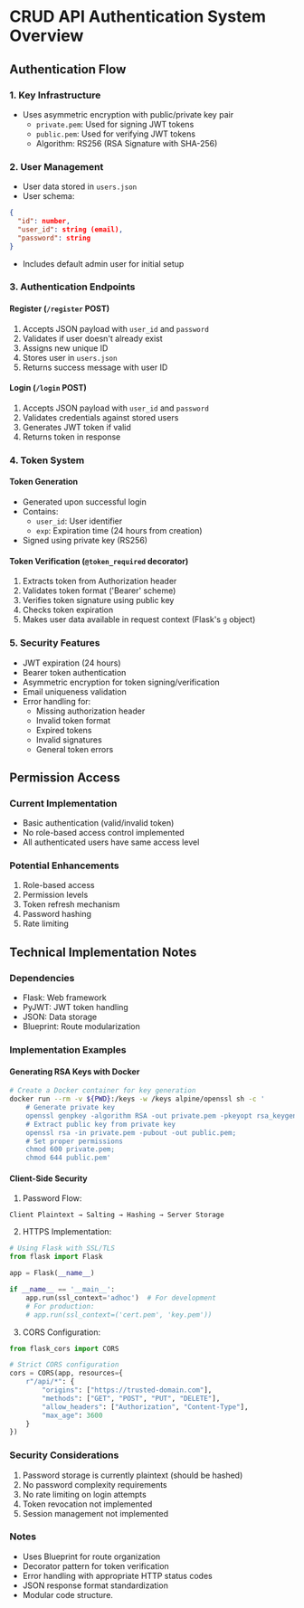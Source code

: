 # CRUD API Authentication System Overview

## Authentication Flow

### 1. Key Infrastructure

- Uses asymmetric encryption with public/private key pair
  - `private.pem`: Used for signing JWT tokens
  - `public.pem`: Used for verifying JWT tokens
  - Algorithm: RS256 (RSA Signature with SHA-256)

### 2. User Management

- User data stored in `users.json`
- User schema:

```json
{
  "id": number,
  "user_id": string (email),
  "password": string
}
```

- Includes default admin user for initial setup

### 3. Authentication Endpoints

#### Register (`/register` POST)

1. Accepts JSON payload with `user_id` and `password`
2. Validates if user doesn't already exist
3. Assigns new unique ID
4. Stores user in `users.json`
5. Returns success message with user ID

#### Login (`/login` POST)

1. Accepts JSON payload with `user_id` and `password`
2. Validates credentials against stored users
3. Generates JWT token if valid
4. Returns token in response

### 4. Token System

#### Token Generation

- Generated upon successful login
- Contains:
  - `user_id`: User identifier
  - `exp`: Expiration time (24 hours from creation)
- Signed using private key (RS256)

#### Token Verification (`@token_required` decorator)

1. Extracts token from Authorization header
2. Validates token format ('Bearer' scheme)
3. Verifies token signature using public key
4. Checks token expiration
5. Makes user data available in request context (Flask's `g` object)

### 5. Security Features

- JWT expiration (24 hours)
- Bearer token authentication
- Asymmetric encryption for token signing/verification
- Email uniqueness validation
- Error handling for:
  - Missing authorization header
  - Invalid token format
  - Expired tokens
  - Invalid signatures
  - General token errors

## Permission Access

### Current Implementation

- Basic authentication (valid/invalid token)
- No role-based access control implemented
- All authenticated users have same access level

### Potential Enhancements

1. Role-based access
2. Permission levels
3. Token refresh mechanism
4. Password hashing
5. Rate limiting

## Technical Implementation Notes

### Dependencies

- Flask: Web framework
- PyJWT: JWT token handling
- JSON: Data storage
- Blueprint: Route modularization

### Implementation Examples

#### Generating RSA Keys with Docker

```bash
# Create a Docker container for key generation
docker run --rm -v ${PWD}:/keys -w /keys alpine/openssl sh -c '
    # Generate private key
    openssl genpkey -algorithm RSA -out private.pem -pkeyopt rsa_keygen_bits:2048;
    # Extract public key from private key
    openssl rsa -in private.pem -pubout -out public.pem;
    # Set proper permissions
    chmod 600 private.pem;
    chmod 644 public.pem'
```

#### Client-Side Security

1. Password Flow:

```plaintext
Client Plaintext → Salting → Hashing → Server Storage
```

2. HTTPS Implementation:

```python
# Using Flask with SSL/TLS
from flask import Flask

app = Flask(__name__)

if __name__ == '__main__':
    app.run(ssl_context='adhoc')  # For development
    # For production:
    # app.run(ssl_context=('cert.pem', 'key.pem'))
```

3. CORS Configuration:

```python
from flask_cors import CORS

# Strict CORS configuration
cors = CORS(app, resources={
    r"/api/*": {
        "origins": ["https://trusted-domain.com"],
        "methods": ["GET", "POST", "PUT", "DELETE"],
        "allow_headers": ["Authorization", "Content-Type"],
        "max_age": 3600
    }
})
```

### Security Considerations

1. Password storage is currently plaintext (should be hashed)
2. No password complexity requirements
3. No rate limiting on login attempts
4. Token revocation not implemented
5. Session management not implemented

### Notes

- Uses Blueprint for route organization
- Decorator pattern for token verification
- Error handling with appropriate HTTP status codes
- JSON response format standardization
- Modular code structure.
